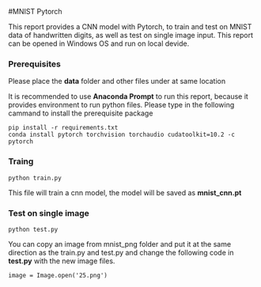 #MNIST Pytorch

This report provides a CNN model with Pytorch, to train and test on MNIST data of handwritten digits, as well as test on single image input.
This report can be opened in Windows OS and run on local devide. 


### Prerequisites

Please place the **data** folder and other files under at same location

It is recommended to use **Anaconda Prompt** to run this report, because it provides environment to run python files.
Please type in the following cammand to install the prerequisite package

```
pip install -r requirements.txt
conda install pytorch torchvision torchaudio cudatoolkit=10.2 -c pytorch
```

### Traing 
```
python train.py
```

This file will train a cnn model, the model will be saved as **mnist_cnn.pt**


### Test on single image
```
python test.py
```

You can copy an image from mnist_png folder and put it at the same direction as the train.py and test.py and change the following code in **test.py** with the new image files.

```
image = Image.open('25.png')
```





